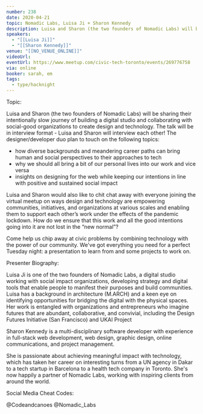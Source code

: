 ```yaml
---
number: 238
date: 2020-04-21
topic: Nomadic Labs, Luisa Ji + Sharon Kennedy
description: Luisa and Sharon (the two founders of Nomadic Labs) will be sharing their intentionally slow journey of building a digital studio and collaborating with social-good organizations to create design and technology. The talk will be in interview format - Luisa and Sharon will interview each other!
speakers:
  - "[[Luisa Ji]]"
  - "[[Sharon Kennedy]]"
venue: "[[NO_VENUE_ONLINE]]"
videoUrl: 
eventUrl: https://www.meetup.com/civic-tech-toronto/events/269776758
via: online
booker: sarah, em
tags:
  - type/hacknight
---
```


Topic:

Luisa and Sharon (the two founders of Nomadic Labs) will be sharing their intentionally slow journey of building a digital studio and collaborating with social-good organizations to create design and technology. The talk will be in interview format - Luisa and Sharon will interview each other! The designer/developer duo plan to touch on the following topics:

- how diverse backgrounds and meandering career paths can bring human and social perspectives to their approaches to tech
- why we should all bring a bit of our personal lives into our work and vice versa
- insights on designing for the web while keeping our intentions in line with positive and sustained social impact

Luisa and Sharon would also like to chit chat away with everyone joining the virtual meetup on ways design and technology are empowering communities, initiatives, and organizations at various scales and enabling them to support each other’s work under the effects of the pandemic lockdown. How do we ensure that this work and all the good intentions going into it are not lost in the “new normal”?

Come help us chip away at civic problems by combining technology with the power of our community. We've got everything you need for a perfect Tuesday night: a presentation to learn from and some projects to work on.

Presenter Biography:

Luisa Ji is one of the two founders of Nomadic Labs, a digital studio working with social impact organizations, developing strategy and digital tools that enable people to manifest their purposes and build communities. Luisa has a background in architecture (M.ARCH) and a keen eye on identifying opportunities for bridging the digital with the physical spaces. Her work is entangled with organizations and entrepreneurs who imagine futures that are abundant, collaborative, and convivial, including the Design Futures Initiative (San Francisco) and UKAI Project

Sharon Kennedy is a multi-disciplinary software developer with experience in full-stack web development, web design, graphic design, online communications, and project management.

She is passionate about achieving meaningful impact with technology, which has taken her career on interesting turns from a UN agency in Dakar to a tech startup in Barcelona to a health tech company in Toronto. She's now happily a partner of Nomadic Labs, working with inspiring clients from around the world.

Social Media Cheat Codes:


@Codeandcanoes
@Nomadic_Labs
